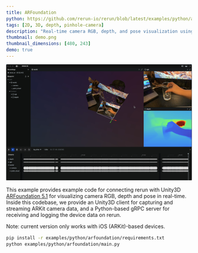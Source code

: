 ```yaml
---
title: ARFoundation
python: https://github.com/rerun-io/rerun/blob/latest/examples/python/arfoundation/main.py
tags: [2D, 3D, depth, pinhole-camera]
description: "Real-time camera RGB, depth, and pose visualization using rerun and Unity ARFoundation."
thumbnail: demo.png
thumbnail_dimensions: [480, 243]
demo: true
---
```


![](demo.png)

This example provides example code for connecting rerun with Unity3D [ARFoundation 5.1](https://docs.unity3d.com/Packages/com.unity.xr.arfoundation@5.1/manual/index.html) for visualizing camera RGB, depth and pose in real-time.
Inside this codebase, we provide an Unity3D client for capturing and streaming ARKit camera data, and a Python-based gRPC server for receiving and logging the device data on rerun.

Note: current version only works with iOS (ARKit)-based devices.

```bash
pip install -r examples/python/arfoundation/requirements.txt
python examples/python/arfoundation/main.py
```

